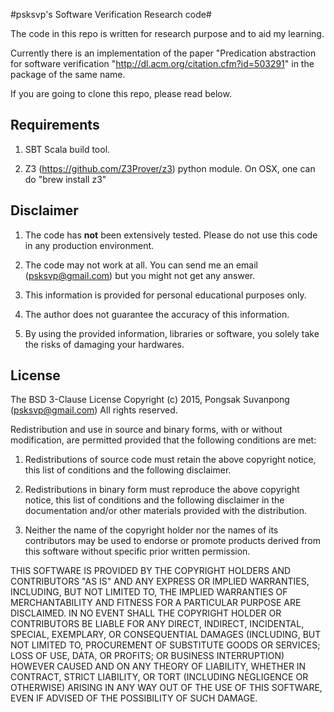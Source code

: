 #psksvp's Software Verification Research code#

The code in this repo is written for research purpose and to aid my learning. 

Currently there is an implementation of the paper "Predication abstraction for software verification "http://dl.acm.org/citation.cfm?id=503291" in the package of the same name.

If you are going to clone this repo, please read below.

## Requirements
1) SBT Scala build tool.

2) Z3 (https://github.com/Z3Prover/z3) python module. On OSX, one can do "brew install z3" 

## Disclaimer
1) The code has **not** been extensively tested. Please do not use this code in any production environment.

2) The code may not work at all. You can send me an email (psksvp@gmail.com) but you might not get any answer.

3) This information is provided for personal educational purposes only.

4) The author does not guarantee the accuracy of this information.

5) By using the provided information, libraries or software, you solely take the risks of damaging your hardwares.

## License
 The BSD 3-Clause License
 Copyright (c) 2015, Pongsak Suvanpong (psksvp@gmail.com)
 All rights reserved.

 Redistribution and use in source and binary forms, with or without modification,
 are permitted provided that the following conditions are met:

 1. Redistributions of source code must retain the above copyright notice,
 this list of conditions and the following disclaimer.

 2. Redistributions in binary form must reproduce the above copyright notice,
 this list of conditions and the following disclaimer in the documentation
 and/or other materials provided with the distribution.

 3. Neither the name of the copyright holder nor the names of its contributors may
 be used to endorse or promote products derived from this software without
 specific prior written permission.

 THIS SOFTWARE IS PROVIDED BY THE COPYRIGHT HOLDERS AND CONTRIBUTORS "AS IS" AND
 ANY EXPRESS OR IMPLIED WARRANTIES, INCLUDING, BUT NOT LIMITED TO, THE IMPLIED
 WARRANTIES OF MERCHANTABILITY AND FITNESS FOR A PARTICULAR PURPOSE ARE DISCLAIMED.
 IN NO EVENT SHALL THE COPYRIGHT HOLDER OR CONTRIBUTORS BE LIABLE FOR ANY DIRECT,
 INDIRECT, INCIDENTAL, SPECIAL, EXEMPLARY, OR CONSEQUENTIAL DAMAGES
 (INCLUDING, BUT NOT LIMITED TO, PROCUREMENT OF SUBSTITUTE GOODS OR SERVICES;
 LOSS OF USE, DATA, OR PROFITS; OR BUSINESS INTERRUPTION) HOWEVER CAUSED AND ON ANY
 THEORY OF LIABILITY, WHETHER IN CONTRACT, STRICT LIABILITY, OR TORT
 (INCLUDING NEGLIGENCE OR OTHERWISE) ARISING IN ANY WAY OUT OF THE USE OF THIS SOFTWARE,
 EVEN IF ADVISED OF THE POSSIBILITY OF SUCH DAMAGE.

